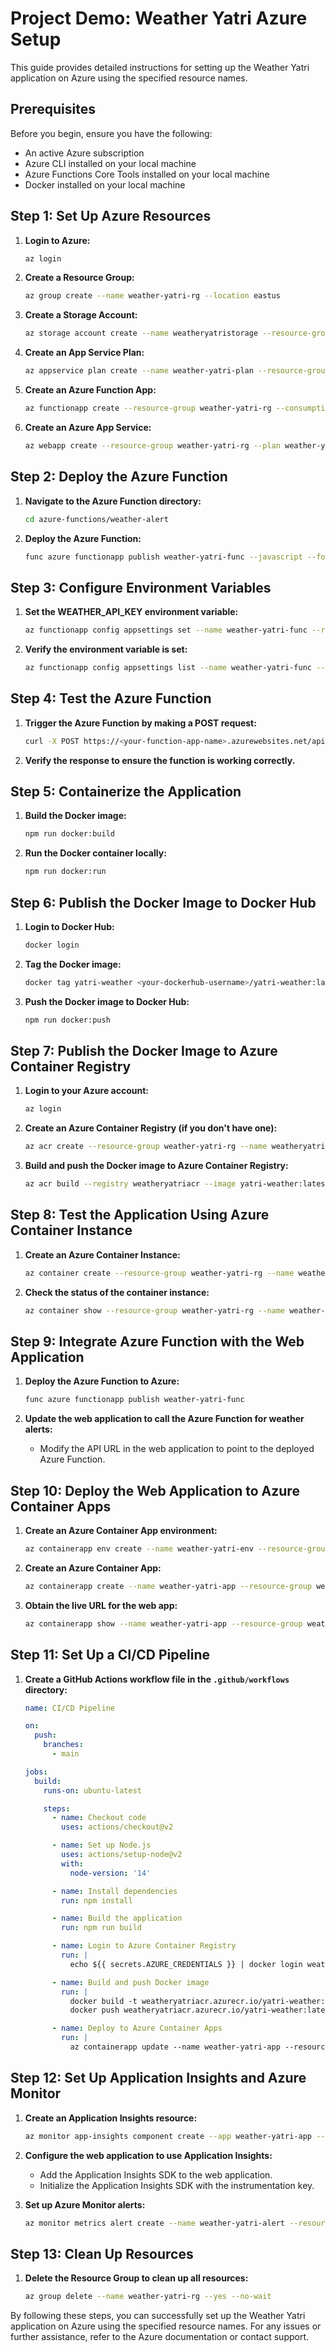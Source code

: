 # Project Demo: Weather Yatri Azure Setup

This guide provides detailed instructions for setting up the Weather Yatri application on Azure using the specified resource names.

## Prerequisites

Before you begin, ensure you have the following:

- An active Azure subscription
- Azure CLI installed on your local machine
- Azure Functions Core Tools installed on your local machine
- Docker installed on your local machine

## Step 1: Set Up Azure Resources

1. **Login to Azure:**
   ```sh
   az login
   ```

2. **Create a Resource Group:**
   ```sh
   az group create --name weather-yatri-rg --location eastus
   ```

3. **Create a Storage Account:**
   ```sh
   az storage account create --name weatheryatristorage --resource-group weather-yatri-rg --location eastus --sku Standard_LRS
   ```

4. **Create an App Service Plan:**
   ```sh
   az appservice plan create --name weather-yatri-plan --resource-group weather-yatri-rg --sku B1 --is-linux
   ```

5. **Create an Azure Function App:**
   ```sh
   az functionapp create --resource-group weather-yatri-rg --consumption-plan-location eastus --runtime node --functions-version 4 --name weather-yatri-func --storage-account weatheryatristorage
   ```

6. **Create an Azure App Service:**
   ```sh
   az webapp create --resource-group weather-yatri-rg --plan weather-yatri-plan --name weather-yatri-app --runtime "NODE:20-lts"
   ```

## Step 2: Deploy the Azure Function

1. **Navigate to the Azure Function directory:**
   ```sh
   cd azure-functions/weather-alert
   ```

2. **Deploy the Azure Function:**
   ```sh
   func azure functionapp publish weather-yatri-func --javascript --force
   ```

## Step 3: Configure Environment Variables

1. **Set the WEATHER_API_KEY environment variable:**
   ```sh
   az functionapp config appsettings set --name weather-yatri-func --resource-group weather-yatri-rg --settings "WEATHER_API_KEY=1fa9ff4126d95b8db54f3897a208e91c"
   ```

2. **Verify the environment variable is set:**
   ```sh
   az functionapp config appsettings list --name weather-yatri-func --resource-group weather-yatri-rg
   ```

## Step 4: Test the Azure Function

1. **Trigger the Azure Function by making a POST request:**
   ```sh
   curl -X POST https://<your-function-app-name>.azurewebsites.net/api/weather-alert -H "Content-Type: application/json" -d '{"city": "CityName", "threshold": TemperatureThreshold}'
   ```

2. **Verify the response to ensure the function is working correctly.**

## Step 5: Containerize the Application

1. **Build the Docker image:**
   ```sh
   npm run docker:build
   ```

2. **Run the Docker container locally:**
   ```sh
   npm run docker:run
   ```

## Step 6: Publish the Docker Image to Docker Hub

1. **Login to Docker Hub:**
   ```sh
   docker login
   ```

2. **Tag the Docker image:**
   ```sh
   docker tag yatri-weather <your-dockerhub-username>/yatri-weather:latest
   ```

3. **Push the Docker image to Docker Hub:**
   ```sh
   npm run docker:push
   ```

## Step 7: Publish the Docker Image to Azure Container Registry

1. **Login to your Azure account:**
   ```sh
   az login
   ```

2. **Create an Azure Container Registry (if you don't have one):**
   ```sh
   az acr create --resource-group weather-yatri-rg --name weatheryatriacr --sku Basic
   ```

3. **Build and push the Docker image to Azure Container Registry:**
   ```sh
   az acr build --registry weatheryatriacr --image yatri-weather:latest .
   ```

## Step 8: Test the Application Using Azure Container Instance

1. **Create an Azure Container Instance:**
   ```sh
   az container create --resource-group weather-yatri-rg --name weather-yatri-container --image weatheryatriacr.azurecr.io/yatri-weather:latest --cpu 1 --memory 1 --registry-login-server weatheryatriacr.azurecr.io --registry-username weatheryatriacr --registry-password <your-registry-password> --ports 80
   ```

2. **Check the status of the container instance:**
   ```sh
   az container show --resource-group weather-yatri-rg --name weather-yatri-container --query "{FQDN:ipAddress.fqdn, ProvisioningState:provisioningState}"
   ```

## Step 9: Integrate Azure Function with the Web Application

1. **Deploy the Azure Function to Azure:**
   ```sh
   func azure functionapp publish weather-yatri-func
   ```

2. **Update the web application to call the Azure Function for weather alerts:**
   - Modify the API URL in the web application to point to the deployed Azure Function.

## Step 10: Deploy the Web Application to Azure Container Apps

1. **Create an Azure Container App environment:**
   ```sh
   az containerapp env create --name weather-yatri-env --resource-group weather-yatri-rg --location eastus
   ```

2. **Create an Azure Container App:**
   ```sh
   az containerapp create --name weather-yatri-app --resource-group weather-yatri-rg --environment weather-yatri-env --image weatheryatriacr.azurecr.io/yatri-weather:latest --target-port 80 --ingress 'external'
   ```

3. **Obtain the live URL for the web app:**
   ```sh
   az containerapp show --name weather-yatri-app --resource-group weather-yatri-rg --query properties.configuration.ingress.fqdn
   ```

## Step 11: Set Up a CI/CD Pipeline

1. **Create a GitHub Actions workflow file in the `.github/workflows` directory:**
   ```yaml
   name: CI/CD Pipeline

   on:
     push:
       branches:
         - main

   jobs:
     build:
       runs-on: ubuntu-latest

       steps:
         - name: Checkout code
           uses: actions/checkout@v2

         - name: Set up Node.js
           uses: actions/setup-node@v2
           with:
             node-version: '14'

         - name: Install dependencies
           run: npm install

         - name: Build the application
           run: npm run build

         - name: Login to Azure Container Registry
           run: |
             echo ${{ secrets.AZURE_CREDENTIALS }} | docker login weatheryatriacr.azurecr.io --username weatheryatriacr --password-stdin

         - name: Build and push Docker image
           run: |
             docker build -t weatheryatriacr.azurecr.io/yatri-weather:latest .
             docker push weatheryatriacr.azurecr.io/yatri-weather:latest

         - name: Deploy to Azure Container Apps
           run: |
             az containerapp update --name weather-yatri-app --resource-group weather-yatri-rg --image weatheryatriacr.azurecr.io/yatri-weather:latest
   ```

## Step 12: Set Up Application Insights and Azure Monitor

1. **Create an Application Insights resource:**
   ```sh
   az monitor app-insights component create --app weather-yatri-app --location eastus --resource-group weather-yatri-rg --application-type web
   ```

2. **Configure the web application to use Application Insights:**
   - Add the Application Insights SDK to the web application.
   - Initialize the Application Insights SDK with the instrumentation key.

3. **Set up Azure Monitor alerts:**
   ```sh
   az monitor metrics alert create --name weather-yatri-alert --resource-group weather-yatri-rg --scopes <app-insights-resource-id> --condition "avg request duration > 1" --description "Alert when average request duration exceeds 1 second"
   ```

## Step 13: Clean Up Resources

1. **Delete the Resource Group to clean up all resources:**
   ```sh
   az group delete --name weather-yatri-rg --yes --no-wait
   ```

By following these steps, you can successfully set up the Weather Yatri application on Azure using the specified resource names. For any issues or further assistance, refer to the Azure documentation or contact support.
